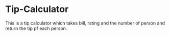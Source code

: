 # Tip-Calculator
This is a tip calculator which takes bill, rating and the number of person and return the tip pf each person.
